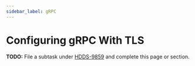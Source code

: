 ```yaml
---
sidebar_label: gRPC
---
```


# Configuring gRPC With TLS

**TODO:** File a subtask under [HDDS-9859](https://issues.apache.org/jira/browse/HDDS-9859) and complete this page or section.
